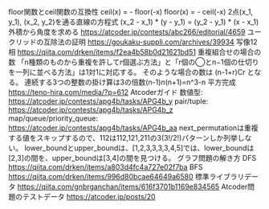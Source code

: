floor関数とceil関数の互換性
    ceil(x) = - floor(-x)
    floor(x) = - ceil(-x)
2点(x_1, y_1), (x_2, y_2)を通る直線の方程式
    (x_2 - x_1) * (y - y_1) = (y_2 - y_1) * (x - x_1)
外積から角度を求める
    https://atcoder.jp/contests/abc266/editorial/4659
ユークリッドの互除法の証明
    https://goukaku-suppli.com/archives/39934
写像12相
    https://qiita.com/drken/items/f2ea4b58b0d21621bd51
    重複組合せの場合の数
        「n種類のものから重複を許してr個選ぶ方法」と「r個の◯とn−1個の仕切りを一列に並べる方法」は1対1に対応する。
        そのような場合の数は (n-1+r)Cr となる。
連続する3つの整数の掛け算は3の倍数(n-1)*n*(n+1)=n^3-n
平方完成
    https://teno-hira.com/media/?p=612
Atcoderガイド
    数値型: https://atcoder.jp/contests/apg4b/tasks/APG4b_y
    pair/tuple: https://atcoder.jp/contests/apg4b/tasks/APG4b_z
    map/queue/priority_queue: https://atcoder.jp/contests/apg4b/tasks/APG4b_aa
next_permutationは重複する値をスキップするので、112は112,121,211の3(3!/2!)パターンしか列挙しない。
lower_boundとupper_boundは、[1,2,3,3,3,3,4,5]では、lower_boundは[2,3]の間を、upper_boundは[3,4]の間を見つける。
グラフ問題の解き方
    DFS https://qiita.com/drken/items/a803d4fc4a727e02f7ba
    BFS https://qiita.com/drken/items/996d80bcae64649a6580
標準ライブラリデータ
    https://qiita.com/gnbrganchan/items/616f3701b1169e834565
Atcoder問題のテストデータ
    https://atcoder.jp/posts/20